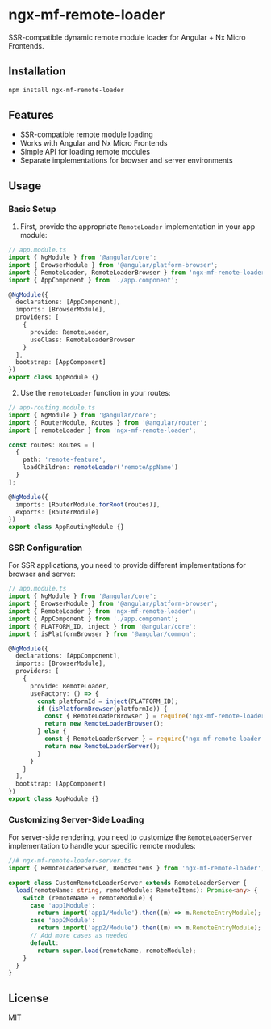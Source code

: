 # ngx-mf-remote-loader

SSR-compatible dynamic remote module loader for Angular + Nx Micro Frontends.

## Installation

```bash
npm install ngx-mf-remote-loader
```

## Features

- SSR-compatible remote module loading
- Works with Angular and Nx Micro Frontends
- Simple API for loading remote modules
- Separate implementations for browser and server environments

## Usage

### Basic Setup

1. First, provide the appropriate `RemoteLoader` implementation in your app module:

```typescript
// app.module.ts
import { NgModule } from '@angular/core';
import { BrowserModule } from '@angular/platform-browser';
import { RemoteLoader, RemoteLoaderBrowser } from 'ngx-mf-remote-loader';
import { AppComponent } from './app.component';

@NgModule({
  declarations: [AppComponent],
  imports: [BrowserModule],
  providers: [
    {
      provide: RemoteLoader,
      useClass: RemoteLoaderBrowser
    }
  ],
  bootstrap: [AppComponent]
})
export class AppModule {}
```

2. Use the `remoteLoader` function in your routes:

```typescript
// app-routing.module.ts
import { NgModule } from '@angular/core';
import { RouterModule, Routes } from '@angular/router';
import { remoteLoader } from 'ngx-mf-remote-loader';

const routes: Routes = [
  {
    path: 'remote-feature',
    loadChildren: remoteLoader('remoteAppName')
  }
];

@NgModule({
  imports: [RouterModule.forRoot(routes)],
  exports: [RouterModule]
})
export class AppRoutingModule {}
```

### SSR Configuration

For SSR applications, you need to provide different implementations for browser and server:

```typescript
// app.module.ts
import { NgModule } from '@angular/core';
import { BrowserModule } from '@angular/platform-browser';
import { RemoteLoader } from 'ngx-mf-remote-loader';
import { AppComponent } from './app.component';
import { PLATFORM_ID, inject } from '@angular/core';
import { isPlatformBrowser } from '@angular/common';

@NgModule({
  declarations: [AppComponent],
  imports: [BrowserModule],
  providers: [
    {
      provide: RemoteLoader,
      useFactory: () => {
        const platformId = inject(PLATFORM_ID);
        if (isPlatformBrowser(platformId)) {
          const { RemoteLoaderBrowser } = require('ngx-mf-remote-loader');
          return new RemoteLoaderBrowser();
        } else {
          const { RemoteLoaderServer } = require('ngx-mf-remote-loader');
          return new RemoteLoaderServer();
        }
      }
    }
  ],
  bootstrap: [AppComponent]
})
export class AppModule {}
```

### Customizing Server-Side Loading

For server-side rendering, you need to customize the `RemoteLoaderServer` implementation to handle your specific remote modules:

```typescript
//# ngx-mf-remote-loader-server.ts
import { RemoteLoaderServer, RemoteItems } from 'ngx-mf-remote-loader';

export class CustomRemoteLoaderServer extends RemoteLoaderServer {
  load(remoteName: string, remoteModule: RemoteItems): Promise<any> {
    switch (remoteName + remoteModule) {
      case 'app1Module':
        return import('app1/Module').then((m) => m.RemoteEntryModule);
      case 'app2Module':
        return import('app2/Module').then((m) => m.RemoteEntryModule);
      // Add more cases as needed
      default:
        return super.load(remoteName, remoteModule);
    }
  }
}
```

## License

MIT
